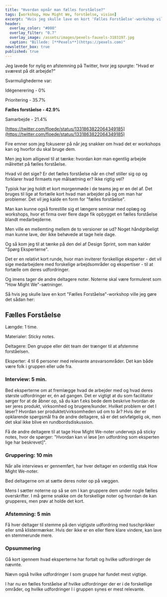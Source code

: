 ```yaml
---
title: "Hvordan opnår man fælles forståelse?"
tags: [workshop, How Might We, forståelse, vision]
excerpt: "Hvis jeg skulle lave en kort 'Fælles Forståelse'-workshop ville jeg gøre det sådan her"
header:
  overlay_color: "#000"
  overlay_filter: "0.7"
  overlay_image: /assets/images/pexels-fauxels-3183197.jpg
  caption: "Billede: [**Pexels**](https://pexels.com)"
newsletter_box: true
published: true
---
```


Jeg lavede for nylig en afstemning på Twitter, hvor jeg spurgte:
"Hvad er sværest på dit arbejde?"

Svarmulighederne var:

Idégenerering - 0%

Prioritering - 35.7%

**Fælles forståelse - 42.9%**

Samarbejde - 21.4%

[https://twitter.com/floede/status/1331863822064349185](https://twitter.com/floede/status/1331863822064349185)

Fire emner som jeg fokuserer på når jeg snakker om hvad det er workshops kan og hvorfor du skal bruge dem.

Men jeg kom alligevel til at tænke: hvordan _kan_ man egentlig arbejde målrettet på fælles forståelse.

Hvad vil det sige? Er det fælles forståelse når en chef stiller sig op og forklarer hvad firmaets nye målsætning er? Ikke rigtig vel?

Typisk har jeg holdt et kort morgenmøde i de teams jeg er en del af. Det bruges til lige at fortælle kort hvad man arbejder på og om man har problemer. Det vil jeg kalde en form for "fælles forståelse".

Man kan kunne også forestille sig et længere seminar med oplæg og workshops, hvor et firma over flere dage fik opbygget en fælles forståelse blandt medarbejderne.

Men ville en mellemting mellem de to versioner se ud? Noget håndgribeligt man kunne lave, der ikke behøvede at tage hele dage.

Og så kom jeg til at tænke på den del af Design Sprint, som man kalder "Spørg Eksperterne".

Det er en relativt kort runde, hvor man inviterer forskellige eksperter - det vil sige medarbejdere med forskelige arbejdsområder og ekspertiser - til at fortælle om deres udfordringer.

Og imens tager de andre deltagere noter. Noterne skal være formuleret som "How Might We"-sætninger.

Så hvis jeg skulle lave en kort "Fælles Forståelse"-workshop ville jeg gøre det sådan her:

## Fælles Forståelse

Længde: 1 time.

Materialer: Sticky notes.

Deltagere: Den gruppe eller dét team der trænger til at afstemme forståelsen.

Eksperter: 4 til 6 personer med relevante ansvarsområder. Det kan både være folk i gruppen eller ude fra.

### Interview: 5 min.

Bed eksperterne om at fremlægge hvad de arbejder med og hvad deres største udfordringer er, én ad gangen. Det er vigtigt at du som facilitator sørger for at de åbner op, så du kan f.eks bede dem beskrive hvordan de ser jeres produkt, virksomhed og brugere/kunder. Hvilket problem er det I løser? Hvordan ser produktet/virksomheden ud om to år?
Hvis der er opklarende spørgsmål fra de andre deltagere, så er det selvfølgelig ok, men det skal ikke blive en rundbordsdiskussion.

Få de andre deltagere til at tage How Might We-noter undervejs på sticky notes, hvor de spørger: "Hvordan kan vi løse [en udfordring som eksperten lige har beskrevet]".

### Gruppering: 10 min

Når alle interviews er gennemført, har hver deltager en ordentlig stak How Might We-noter.

Bed deltagerne om at sætte deres noter op på væggen.

Mens I sætter noterne op så se om I kan gruppere dem under nogle fælles overskrifter. I må gerne snakke om de forskellige noter og hvordan de kan grupperes, men prøv at holde det kort.

### Afstemning: 5 min

Få hver deltager til stemme på den vigtigste udfordring med tuschprikker eller små klistermærker. Hvis der ikke er en eller flere klare vindere, kan lave en stemmerunde mere.

### Opsummering

Gå kort igennem hvad eksperterne har fortalt og hvilke udfordringer de nævnte.

Nævn også hvilke udfordringer I som gruppe har fundet mest vigtige.

I har nu en fælles forståelse af hvilke udfordringer der er i de forskellige områder, og hvilke udfordringer I i gruppen synes er mest relevante.

